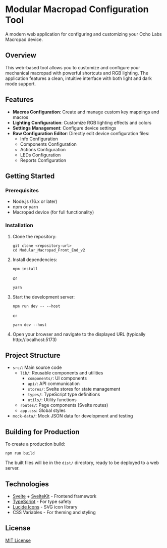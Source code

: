 # Modular Macropad Configuration Tool

A modern web application for configuring and customizing your Ocho Labs Macropad device.

## Overview

This web-based tool allows you to customize and configure your mechanical macropad with powerful shortcuts and RGB lighting. The application features a clean, intuitive interface with both light and dark mode support.

## Features

- **Macros Configuration**: Create and manage custom key mappings and macros
- **Lighting Configuration**: Customize RGB lighting effects and colors
- **Settings Management**: Configure device settings
- **Raw Configuration Editor**: Directly edit device configuration files:
  - Info Configuration
  - Components Configuration
  - Actions Configuration
  - LEDs Configuration
  - Reports Configuration

## Getting Started

### Prerequisites

- Node.js (16.x or later)
- npm or yarn
- Macropad device (for full functionality)

### Installation

1. Clone the repository:

   ```
   git clone <repository-url>
   cd Modular_Macropad_Front_End_v2
   ```

2. Install dependencies:

   ```
   npm install
   ```

   or

   ```
   yarn
   ```

3. Start the development server:

   ```
   npm run dev -- --host
   ```

   or

   ```
   yarn dev --host
   ```

4. Open your browser and navigate to the displayed URL (typically http://localhost:5173)

## Project Structure

- `src/`: Main source code
  - `lib/`: Reusable components and utilities
    - `components/`: UI components
    - `api/`: API communication
    - `stores/`: Svelte stores for state management
    - `types/`: TypeScript type definitions
    - `utils/`: Utility functions
  - `routes/`: Page components (Svelte routes)
  - `app.css`: Global styles
- `mock-data/`: Mock JSON data for development and testing

## Building for Production

To create a production build:

```
npm run build
```

The built files will be in the `dist/` directory, ready to be deployed to a web server.

## Technologies

- [Svelte](https://svelte.dev/) + [SvelteKit](https://kit.svelte.dev/) - Frontend framework
- [TypeScript](https://www.typescriptlang.org/) - For type safety
- [Lucide Icons](https://lucide.dev/) - SVG icon library
- CSS Variables - For theming and styling

## License

[MIT License](LICENSE)
